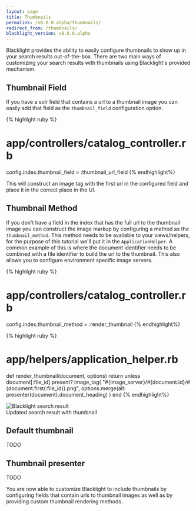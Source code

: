 ```yaml
---
layout: page
title: Thumbnails
permalink: /v8.0.0.alpha/thumbnails/
redirect_from: /thumbnails/
blacklight_version: v8.0.0.alpha
---
```


Blacklight provides the ability to easily configure thumbnails to show up in your search results out-of-the-box. There are two main ways of customizing your search results with thumbnails using Blacklight's provided mechanism.

## Thumbnail Field

If you have a solr field that contains a url to a thumbnail image you can easily add that field as the `thumbnail_field` configuration option.

{% highlight ruby %}
# app/controllers/catalog_controller.rb
config.index.thumbnail_field = :thumbnail_url_field
{% endhighlight%}

This will construct an image tag with the first url in the configured field and place it in the correct place in the UI.

## Thumbnail Method

If you don't have a field in the index that has the full url to the thumbnail image you can construct the image markup by configuring a method as the `thumbnail_method`. This method needs to be available to your views/helpers, for the purpose of this tutorial we'll put it in the `ApplicationHelper`. A common example of this is where the document identifier needs to be combined with a file identifier to build the url to the thumbnail. This also allows you to configure environment specific image servers.

{% highlight ruby %}
# app/controllers/catalog_controller.rb
config.index.thumbnail_method = :render_thumbnail
{% endhighlight%}

{% highlight ruby %}
# app/helpers/application_helper.rb
def render_thumbnail(document, options)
  return unless document[:file_id].present?
  image_tag(
    "#{image_server}/#{document.id}/#{document.first(:file_id)}.png",
    options.merge(alt: presenter(document).document_heading)
  )
end
{% endhighlight%}

<div class='image-well'>
  <img src='/public/images/search-result-with-thumbnail.png' alt='Blacklight search result' />
  <div class='caption'>Updated search result with thumbnail</div>
</div>

## Default thumbnail
TODO
## Thumbnail presenter

TODO

You are now able to customize Blacklight to include thumbnails by configuring fields that contain urls to thumbnail images as well as by providing custom thumbnail rendering methods.
